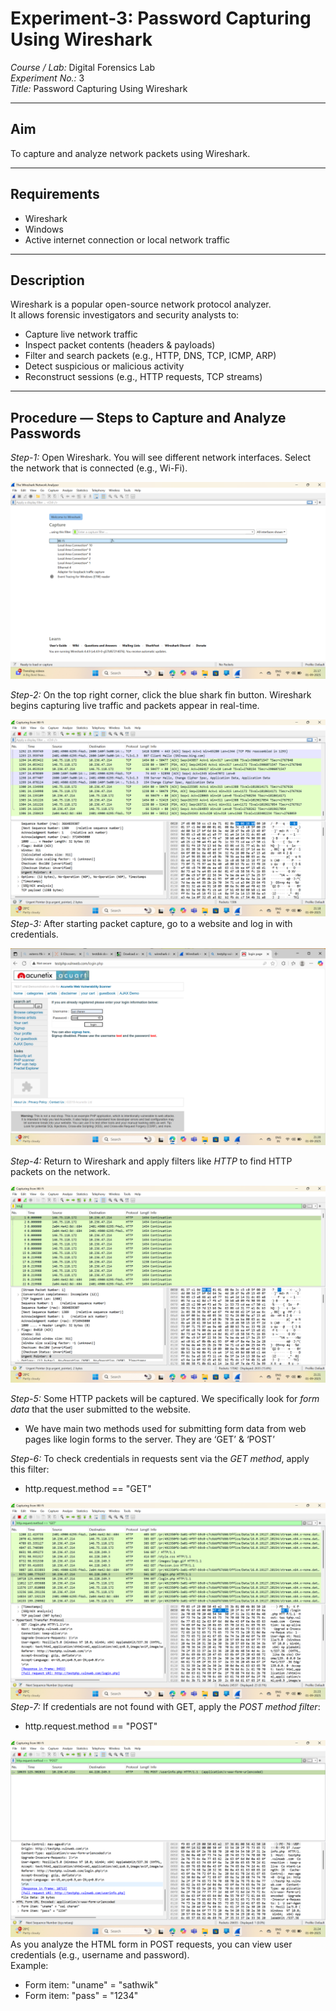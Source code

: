 # Experiment-3: Password Capturing Using Wireshark

*Course / Lab:* Digital Forensics Lab  
*Experiment No.:* 3  
*Title:* Password Capturing Using Wireshark  


---

## Aim
To capture and analyze network packets using Wireshark.

---

## Requirements
- Wireshark  
- Windows  
- Active internet connection or local network traffic  

---

## Description
Wireshark is a popular open-source network protocol analyzer.  
It allows forensic investigators and security analysts to:  
- Capture live network traffic  
- Inspect packet contents (headers & payloads)  
- Filter and search packets (e.g., HTTP, DNS, TCP, ICMP, ARP)  
- Detect suspicious or malicious activity  
- Reconstruct sessions (e.g., HTTP requests, TCP streams)  

---

## Procedure — Steps to Capture and Analyze Passwords

*Step-1:* Open Wireshark. You will see different network interfaces. Select the network that is connected (e.g., Wi-Fi).  


![(images/exp3-step1.png)](https://github.com/SaicharanT-tech/Digital-Forensics-Lab-Exercises-/blob/1c80535e205e40fbeba920291e9034a62fe89cb2/Images/Screenshot%202025-09-01%20211741.png)

*Step-2:* On the top right corner, click the blue shark fin button. Wireshark begins capturing live traffic and packets appear in real-time.  

![(images/exp3-step2.png)](https://github.com/SaicharanT-tech/Digital-Forensics-Lab-Exercises-/blob/1c80535e205e40fbeba920291e9034a62fe89cb2/Images/Screenshot%202025-09-01%20211823.png)
*Step-3:* After starting packet capture, go to a website and log in with credentials.  

![(images/exp3-step3.png)](https://github.com/SaicharanT-tech/Digital-Forensics-Lab-Exercises-/blob/1c80535e205e40fbeba920291e9034a62fe89cb2/Images/Screenshot%202025-09-01%20212015.png)

*Step-4:* Return to Wireshark and apply filters like *HTTP* to find HTTP packets on the network.  

![(images/exp3-step4.png)](https://github.com/SaicharanT-tech/Digital-Forensics-Lab-Exercises-/blob/1c80535e205e40fbeba920291e9034a62fe89cb2/Images/Screenshot%202025-09-01%20212128.png)

*Step-5:* Some HTTP packets will be captured. We specifically look for *form data* that the user submitted to the website.  
- We have main two methods used for submitting form data from web pages like login forms
to the server. They are ‘GET’ & ‘POST’
  

*Step-6:* To check credentials in requests sent via the *GET method*, apply this filter:  
- http.request.method == "GET"
  
![(images/exp3-step6.png)](https://github.com/SaicharanT-tech/Digital-Forensics-Lab-Exercises-/blob/1c80535e205e40fbeba920291e9034a62fe89cb2/Images/Screenshot%202025-09-01%20212330.png)
*Step-7:* If credentials are not found with GET, apply the *POST method filter*:  
- http.request.method == "POST"

![(images/exp3-step7.png)](https://github.com/SaicharanT-tech/Digital-Forensics-Lab-Exercises-/blob/1c80535e205e40fbeba920291e9034a62fe89cb2/Images/Screenshot%202025-09-01%20212412.png)
As you analyze the HTML form in POST requests, you can view user credentials (e.g., username and password).  
Example:  
- Form item: "uname" = "sathwik"
- Form item: "pass" = "1234"
